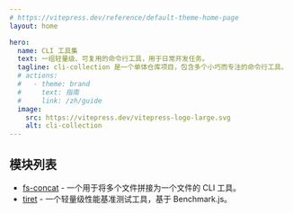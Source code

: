 ```yaml
---
# https://vitepress.dev/reference/default-theme-home-page
layout: home

hero:
  name: CLI 工具集
  text: 一组轻量级、可复用的命令行工具，用于日常开发任务。
  tagline: cli-collection 是一个单体仓库项目，包含多个小巧而专注的命令行工具。
  # actions:
  #   - theme: brand
  #     text: 指南
  #     link: /zh/guide
  image:
    src: https://vitepress.dev/vitepress-logo-large.svg
    alt: cli-collection
---
```


## 模块列表

* [fs-concat](/zh/modules/fs-concat/) - 一个用于将多个文件拼接为一个文件的 CLI 工具。
* [tiret](/zh/modules/tiret/) - 一个轻量级性能基准测试工具，基于 Benchmark.js。

